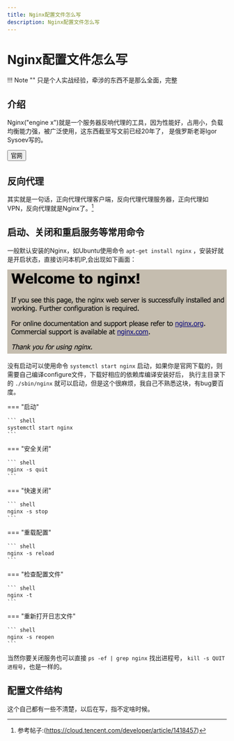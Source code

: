```yaml
---
title: Nginx配置文件怎么写
description: Nginx配置文件怎么写
---
```


# Nginx配置文件怎么写

!!! Note ""
    只是个人实战经验，牵涉的东西不是那么全面，完整

## 介绍

Nginx("engine x")就是一个服务器反响代理的工具，因为性能好，占用小，负载均衡能力强，被广泛使用，这东西截至写文前已经20年了，
是俄罗斯老哥Igor Sysoev写的。

<a href="https://nginx.org" target="_blank">
<button class="link_button">
    官网
</button>
</a>

## 反向代理

其实就是一句话，正向代理代理客户端，反向代理代理服务器，正向代理如VPN，反向代理就是Nginx了。[^1]
[^1]: 参考帖子:(https://cloud.tencent.com/developer/article/1418457)


## 启动、关闭和重启服务等常用命令

一般默认安装的Nginx，如Ubuntu使用命令 `apt-get install nginx` ，安装好就是开启状态，直接访问本机IP,会出现如下画面：

![图片的样式](./img/nginx.png)

没有启动可以使用命令 `systemctl start nginx` 启动，如果你是官网下载的，则需要自己编译configure文件，下载好相应的依赖库编译安装好后，
执行主目录下的 `./sbin/nginx` 就可以启动，但是这个很麻烦，我自己不熟悉这块，有bug要百度。

=== "启动"

    ``` shell
    systemctl start nginx
    ```

=== "安全关闭"

    ``` shell
    nginx -s quit
    ```

=== "快速关闭"

    ``` shell
    nginx -s stop
    ```

=== "重载配置"

    ``` shell
    nginx -s reload
    ```

=== "检查配置文件"

    ``` shell
    nginx -t
    ```

=== "重新打开日志文件"

    ``` shell
    nginx -s reopen
    ```

当然你要关闭服务也可以直接 `ps -ef | grep nginx` 找出进程号， `kill -s QUIT 进程号`，也是一样的。

## 配置文件结构

这个自己都有一些不清楚，以后在写，指不定啥时候。
